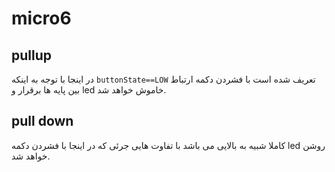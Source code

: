 # micro6
## pullup
در اینجا با توجه به اینکه `buttonState==LOW` تعریف شده است با فشردن دکمه ارتباط بین پایه ها برقرار و led خاموش خواهد شد.
## pull down
کاملا شبیه به بالایی می باشد با تفاوت هایی جرئی که در اینجا با فشردن دکمه led روشن خواهد شد.

